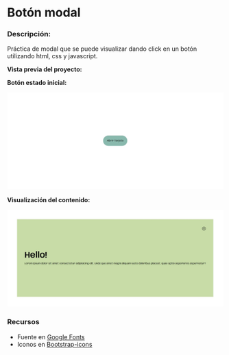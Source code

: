 # Botón modal

### Descripción:

Práctica de modal que se puede visualizar dando click en un botón utilizando html, css y javascript.

**Vista previa del proyecto:**

**Botón estado inicial:**

![boton-inicial](./assets/boton-inicial.jpeg "boton-inicial")

**Visualización del contenido:**

![contenido-modal](./assets/contenido.jpeg "contenido-modal")

### Recursos
* Fuente en [Google Fonts](https://fonts.google.com/)
* Iconos en [Bootstrap-icons](https://icons.getbootstrap.com/)
